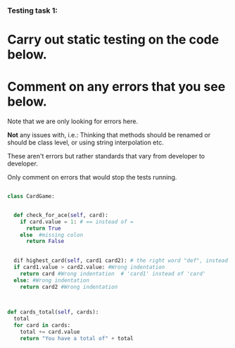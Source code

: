 ### Testing task 1:

# Carry out static testing on the code below.
# Comment on any errors that you see below.

Note that we are only looking for errors here.

**Not** any issues with, i.e.: 
Thinking that methods should be renamed or should be class level, or using string interpolation etc. 

These aren't errors but rather standards that vary from developer to developer. 

Only comment on errors that would stop the tests running.

```python

class CardGame:


  def check_for_ace(self, card):
    if card.value = 1: # == instead of =
      return True
    else  #missing colon
      return False
   

  dif highest_card(self, card1 card2): # the right word "def", instead of "dif". Missing comma after caard1.
  if card1.value > card2.value: #Wrong indentation
    return card #Wrong indentation  # 'card1' instead of 'card'
  else: #Wrong indentation
    return card2 #Wrong indentation
  


def cards_total(self, cards):
  total
  for card in cards:
    total += card.value
    return "You have a total of" + total
  
```

